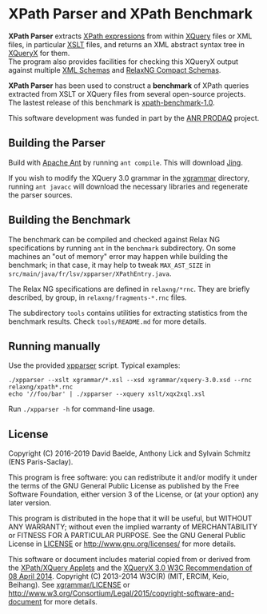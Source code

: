 # XPath Parser and XPath Benchmark

__XPath Parser__ extracts [XPath expressions](https://www.w3.org/TR/xpath-30/)
from within [XQuery](https://www.w3.org/TR/xquery-30/) files or XML files, in
particular [XSLT](https://www.w3.org/TR/xslt-30/) files, and returns an XML
abstract syntax tree in [XQueryX](https://www.w3.org/TR/xqueryx-30/) for them.  
The program also provides facilities for checking this XQueryX output against
multiple [XML Schemas](https://www.w3.org/standards/techs/xmlschema) and
[RelaxNG Compact Schemas](http://relaxng.org/compact.html).

__XPath Parser__ has been used to construct a __benchmark__ of XPath
queries extracted from XSLT or XQuery files from several open-source
projects.  The lastest release of this benchmark is
[xpath-benchmark-1.0](http://www.lsv.fr/~schmitz/code/xpath-benchmark-1.0.tar.bz2).

This software development was funded in part by the
[ANR PRODAQ](http://projects.lsv.ens-cachan.fr/prodaq/) project.


## Building the Parser

Build with [Apache Ant](http://ant.apache.org/) by running `ant compile`.
This will download [Jing](http://www.thaiopensource.com/relaxng/jing.html).

If you wish to modify the XQuery 3.0 grammar in the [xgrammar](xgrammar/)
directory, running `ant javacc` will download the necessary libraries and
regenerate the parser sources.


## Building the Benchmark

The benchmark can be compiled and checked against Relax NG
specifications by running `ant` in the `benchmark` subdirectory. On
some machines an "out of memory" error may happen while building the
benchmark; in that case, it may help to tweak `MAX_AST_SIZE` in
`src/main/java/fr/lsv/xpparser/XPathEntry.java`.

The Relax NG specifications are defined in `relaxng/*rnc`. They are
briefly described, by group, in `relaxng/fragments-*.rnc` files.

The subdirectory `tools` contains utilities for extracting statistics
from the benchmark results. Check `tools/README.md` for more details.


## Running manually

Use the provided [xpparser](xpparser) script.  Typical examples: 

```shell
./xpparser --xslt xgrammar/*.xsl --xsd xgrammar/xquery-3.0.xsd --rnc relaxng/xpath*.rnc
echo '//foo/bar' | ./xpparser --xquery xslt/xqx2xql.xsl
```

Run `./xpparser -h` for command-line usage. 


## License

Copyright (C) 2016-2019
  David Baelde, Anthony Lick and Sylvain Schmitz (ENS Paris-Saclay).

This program is free software: you can redistribute it and/or modify
it under the terms of the GNU General Public License as published by
the Free Software Foundation, either version 3 of the License, or (at
your option) any later version.

This program is distributed in the hope that it will be useful, but
WITHOUT ANY WARRANTY; without even the implied warranty of
MERCHANTABILITY or FITNESS FOR A PARTICULAR PURPOSE.  See the GNU
General Public License in [LICENSE](LICENSE) or http://www.gnu.org/licenses/
for more details.

This software or document includes material copied from or derived
from the [XPath/XQuery Applets](https://www.w3.org/2013/01/qt-applets/)
and the [XQueryX 3.0 W3C Recommendation of 08 April
2014](https://www.w3.org/TR/2014/REC-xqueryx-30-20140408/).  Copyright
(C) 2013-2014 W3C(R) (MIT, ERCIM, Keio, Beihang).  See
[xgrammar/LICENSE](xgrammar/LICENSE) or
http://www.w3.org/Consortium/Legal/2015/copyright-software-and-document
for more details.
